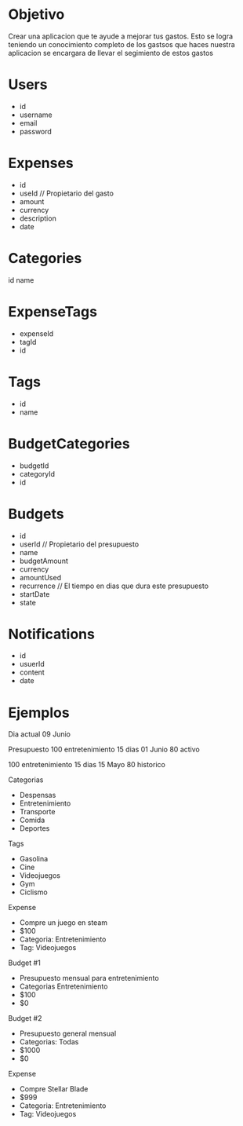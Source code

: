 # Objetivo
Crear una aplicacion que te ayude a mejorar tus gastos.
Esto se logra teniendo un conocimiento completo de los gastsos que haces
nuestra aplicacion se encargara de llevar el segimiento de estos gastos


# Users
- id
- username
- email
- password


# Expenses
- id
- useId // Propietario del gasto
- amount
- currency
- description
- date

# Categories
id
name

# ExpenseTags
- expenseId
- tagId
- id

# Tags
- id
- name

# BudgetCategories
- budgetId
- categoryId
- id

# Budgets
- id
- userId // Propietario del presupuesto
- name
- budgetAmount
- currency
- amountUsed
- recurrence // El tiempo en dias que dura este presupuesto
- startDate
- state

# Notifications
- id
- usuerId
- content
- date


# Ejemplos

Dia actual
09 Junio

Presupuesto
100
entretenimiento
15 dias
01 Junio
80
activo

100
entretenimiento
15 dias
15 Mayo
80
historico


Categorias
- Despensas
- Entretenimiento
- Transporte
- Comida
- Deportes

Tags
-  Gasolina
- Cine
- Videojuegos
- Gym
- Ciclismo




Expense
- Compre un juego en steam
- $100
- Categoria: Entretenimiento
- Tag: Videojuegos

Budget #1
- Presupuesto mensual para entretenimiento
- Categorias Entretenimiento
- $100
- $0

Budget #2
- Presupuesto general mensual
- Categorias: Todas
- $1000
- $0


Expense
- Compre Stellar Blade
- $999
- Categoria: Entretenimiento
- Tag: Videojuegos